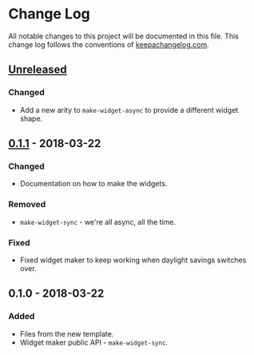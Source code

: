 # Change Log
All notable changes to this project will be documented in this file. This change log follows the conventions of [keepachangelog.com](http://keepachangelog.com/).

## [Unreleased]
### Changed
- Add a new arity to `make-widget-async` to provide a different widget shape.

## [0.1.1] - 2018-03-22
### Changed
- Documentation on how to make the widgets.

### Removed
- `make-widget-sync` - we're all async, all the time.

### Fixed
- Fixed widget maker to keep working when daylight savings switches over.

## 0.1.0 - 2018-03-22
### Added
- Files from the new template.
- Widget maker public API - `make-widget-sync`.

[Unreleased]: https://github.com/your-name/example-clj/compare/0.1.1...HEAD
[0.1.1]: https://github.com/your-name/example-clj/compare/0.1.0...0.1.1
